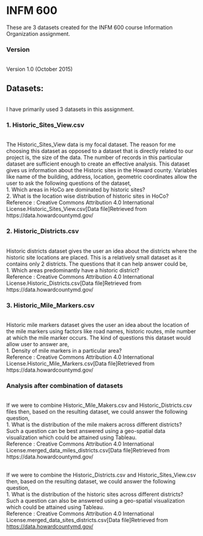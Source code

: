 <h1>INFM 600</h1>
These are 3 datasets created for the INFM 600 course Information Organization assignment.

<h3>Version</h3><br/> 
Version 1.0 (October 2015)

<h2>Datasets:</h2><br>
I have primarily used 3 datasets in this assignment.

<h3>1. Historic_Sites_View.csv</h3><br>
The Historic_Sites_View data is my focal dataset. The reason for me choosing this dataset as opposed to a dataset that is 
directly related to our project is, the size of the data. The number of records in this particular dataset are sufficient 
enough to create an effective analysis. This dataset gives us information about the Historic sites in the Howard county.
Variables like name of the building, address, location, geometric coordinates allow the user to ask the following questions
of the dataset,<br>
        1. Which areas in HoCo are dominated by historic sites?<br>
        2. What is the location wise distribution of historic sites in HoCo? <br>
Reference : Creative Commons Attribution 4.0 International License.Historic_Sites_View.csv[Data file]Retrieved from https://data.howardcountymd.gov/

 <h3>2. Historic_Districts.csv</h3><br>
Historic districts dataset gives the user an idea about the districts where the historic site locations are placed. 
This is a relatively small dataset as it contains only 2 districts. The questions that it can help answer could be,<br>
        1. Which areas predominantly have a historic district?<br>
Reference : Creative Commons Attribution 4.0 International License.Historic_Districts.csv[Data file]Retrieved from https://data.howardcountymd.gov/

<h3>3. Historic_Mile_Markers.csv</h3><br>
Historic mile markers dataset gives the user an idea about the location of the mile markers using factors like road names, historic routes, mile number at which the mile marker occurs. The kind of questions this dataset would allow user to answer are,<br>
        1. Density of mile markers in a particular area?<br>
Reference : Creative Commons Attribution 4.0 International License.Historic_Mile_Markers.csv[Data file]Retrieved from https://data.howardcountymd.gov/

<h3>Analysis after combination of datasets</h3><br>
If we were to combine Historic_Mile_Makers.csv and Historic_Districts.csv files then, based on the resulting dataset, 
we could answer the following question,<br>
        1. What is the distribution of the mile makers across different districts?<br>
        Such a question can be best answered using a geo-spatial data visualization which could be attained using                    Tableau.<br>
Reference : Creative Commons Attribution 4.0 International License.merged_data_miles_districts.csv[Data file]Retrieved from  https://data.howardcountymd.gov/
        <br><br>

If we were to combine the Historic_Districts.csv and Historic_Sites_View.csv then, based on the resulting dataset, we could 
answer the following question,<br>
        1. What is the distribution of the historic sites across different districts?<br>
        Such a question can also be answered using a geo-spatial visualization which could be attained using Tableau.<br>
Reference : Creative Commons Attribution 4.0 International License.merged_data_sites_districts.csv[Data file]Retrieved from  https://data.howardcountymd.gov/
        





